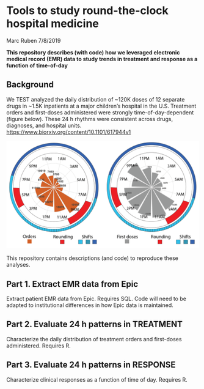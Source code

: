 Tools to study round-the-clock hospital medicine
================
Marc Ruben
7/8/2019

**This repository describes (with code) how we leveraged electronic
medical record (EMR) data to study trends in treatment and response as a
function of time-of-day**

## Background

We TEST analyzed the daily distribution of ~120K doses of 12 separate
drugs in ~1.5K inpatients at a major children’s hospital in the U.S.
Treatment orders and first-doses administered were strongly
time-of-day-dependent (figure below). These 24 h rhythms were consistent
across drugs, diagnoses, and hospital units.
<https://www.biorxiv.org/content/10.1101/617944v1>

![image caption Source](images/GitRepo_AllDrugWheels.png)

This repository contains descriptions (and code) to reproduce these
analyses.

## Part 1. Extract EMR data from Epic

Extract patient EMR data from Epic. Requires SQL. Code will need to be
adapted to institutional differences in how Epic data is maintained.

## Part 2. Evaluate 24 h patterns in TREATMENT

Characterize the daily distribution of treatment orders and first-doses
administered. Requires R.

## Part 3. Evaluate 24 h patterns in RESPONSE

Characterize clinical responses as a function of time of day. Requires
R.
